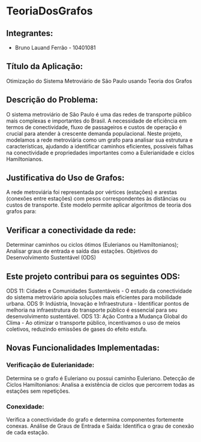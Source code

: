 # TeoriaDosGrafos

## Integrantes:

- Bruno Lauand Ferrão - 10401081

## Título da Aplicação:
Otimização do Sistema Metroviário de São Paulo usando Teoria dos Grafos

## Descrição do Problema:
O sistema metroviário de São Paulo é uma das redes de transporte público mais complexas e importantes do Brasil. A necessidade de eficiência em termos de conectividade, fluxo de passageiros e custos de operação é crucial para atender à crescente demanda populacional. Neste projeto, modelamos a rede metroviária como um grafo para analisar sua estrutura e características, ajudando a identificar caminhos eficientes, possíveis falhas na conectividade e propriedades importantes como a Eulerianidade e ciclos Hamiltonianos.

## Justificativa do Uso de Grafos:
A rede metroviária foi representada por vértices (estações) e arestas (conexões entre estações) com pesos correspondentes às distâncias ou custos de transporte. Este modelo permite aplicar algoritmos de teoria dos grafos para:

## Verificar a conectividade da rede:
Determinar caminhos ou ciclos ótimos (Eulerianos ou Hamiltonianos);
Analisar graus de entrada e saída das estações.
Objetivos do Desenvolvimento Sustentável (ODS)

## Este projeto contribui para os seguintes ODS:
ODS 11: Cidades e Comunidades Sustentáveis - O estudo da conectividade do sistema metroviário apoia soluções mais eficientes para mobilidade urbana.
ODS 9: Indústria, Inovação e Infraestrutura - Identificar pontos de melhoria na infraestrutura do transporte público é essencial para seu desenvolvimento sustentável.
ODS 13: Ação Contra a Mudança Global do Clima - Ao otimizar o transporte público, incentivamos o uso de meios coletivos, reduzindo emissões de gases do efeito estufa.

## Novas Funcionalidades Implementadas:
### Verificação de Eulerianidade:
Determina se o grafo é Euleriano ou possui caminho Euleriano.
Detecção de Ciclos Hamiltonianos:
Analisa a existência de ciclos que percorrem todas as estações sem repetições.
### Conexidade:
Verifica a conectividade do grafo e determina componentes fortemente conexas.
Análise de Graus de Entrada e Saída:
Identifica o grau de conexão de cada estação.
